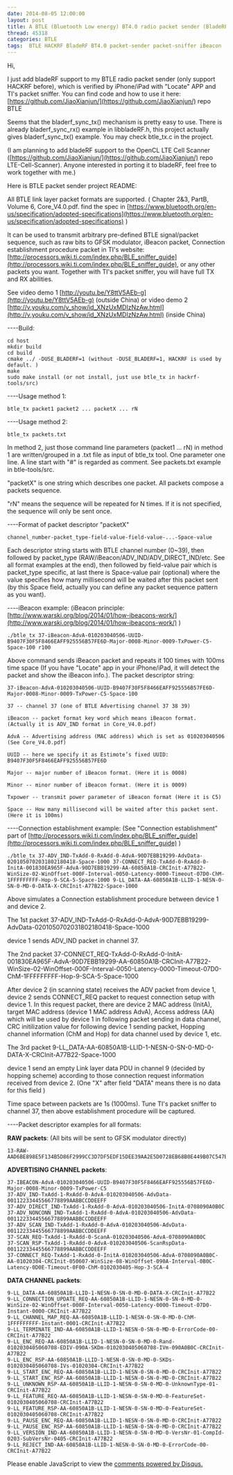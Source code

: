 ```yaml
---
date: 2014-08-05 12:00:00
layout: post
title: A BTLE (Bluetooth Low energy) BT4.0 radio packet sender (BladeRF, HACKRF)
thread: 45318
categories: BTLE
tags:  BTLE HACKRF BladeRF BT4.0 packet-sender packet-sniffer iBeacon
---
```


Hi,

I just add bladeRF support to my BTLE radio packet sender (only support HACKRF before), which is verified by iPhone/iPad with "Locate" APP and TI's packet sniffer. 
You can find code and how to use it here: [https://github.com/JiaoXianjun/](https://github.com/JiaoXianjun/) repo BTLE

Seems that the bladerf_sync_tx() mechanism is pretty easy to use. There is already bladerf_sync_rx() example in libbladeRF.h, this project actually gives bladerf_sync_tx() example. You may check btle_tx.c in the project.

(I am planning to add bladeRF support to the OpenCL LTE Cell Scanner ([https://github.com/JiaoXianjun/](https://github.com/JiaoXianjun/) repo LTE-Cell-Scanner). Anyone interested in porting it to bladeRF, feel free to work together with me.)

Here is BTLE packet sender project README:

All BTLE link layer packet formats are supported. ( Chapter 2&3, PartB, Volume 6, Core_V4.0.pdf. find the spec in [https://www.bluetooth.org/en-us/specification/adopted-specifications](https://www.bluetooth.org/en-us/specification/adopted-specifications) )

It can be used to transmit arbitrary pre-defined BTLE signal/packet sequence, such as raw bits to GFSK modulator, 
iBeacon packet, Connection establishment procedure packet in TI's website: 
[http://processors.wiki.ti.com/index.php/BLE_sniffer_guide](http://processors.wiki.ti.com/index.php/BLE_sniffer_guide), 
or any other packets you want. Together with TI's packet sniffer, you will have full TX and RX abilities. 

See video demo 1 [http://youtu.be/Y8ttV5AEb-g](http://youtu.be/Y8ttV5AEb-g) (outside China) or 
video demo 2 [http://v.youku.com/v_show/id_XNzUxMDIzNzAw.html](http://v.youku.com/v_show/id_XNzUxMDIzNzAw.html) (inside China)

----Build:

    cd host
    mkdir build
    cd build
    cmake ../ -DUSE_BLADERF=1 (without -DUSE_BLADERF=1, HACKRF is used by default. )
    make
    sudo make install (or not install, just use btle_tx in hackrf-tools/src)

----Usage method 1:

    btle_tx packet1 packet2 ... packetX ... rN

----Usage method 2:

    btle_tx packets.txt

In method 2, just those command line parameters (packet1 ... rN) in method 1 are written/grouped in a .txt 
file as input of btle_tx tool. One parameter one line. A line start with "#" is regarded as comment. 
See packets.txt example in btle-tools/src.

"packetX" is one string which describes one packet. All packets compose a packets sequence.

"rN" means the sequence will be repeated for N times. If it is not specified, the sequence will only be sent once.

----Format of packet descriptor "packetX"

    channel_number-packet_type-field-value-field-value-...-Space-value

Each descriptor string starts with BTLE channel number (0~39), then followed by packet_type 
(RAW/iBeacon/ADV_IND/ADV_DIRECT_IND/etc. See all format examples at the end), 
then followed by field-value pair which is packet_type specific, 
at last there is Space-value pair (optional) where the value specifies how many 
millisecond will be waited after this packet sent (by this Space field, actually you can 
define any packet sequence pattern as you want).

----iBeacon example: (iBeacon principle: [http://www.warski.org/blog/2014/01/how-ibeacons-work/](http://www.warski.org/blog/2014/01/how-ibeacons-work/) )

    ./btle_tx 37-iBeacon-AdvA-010203040506-UUID-B9407F30F5F8466EAFF925556B57FE6D-Major-0008-Minor-0009-TxPower-C5-Space-100 r100

Above command sends iBeacon packet and repeats it 100 times with 100ms time space 
(If you have "Locate" app in your iPhone/iPad, it will detect the packet and show the iBeacon info.). 
The packet descriptor string:
    
    37-iBeacon-AdvA-010203040506-UUID-B9407F30F5F8466EAFF925556B57FE6D-Major-0008-Minor-0009-TxPower-C5-Space-100
    
    37 -- channel 37 (one of BTLE Advertising channel 37 38 39)
    
    iBeacon -- packet format key word which means iBeacon format. (Actually it is ADV_IND format in Core_V4.0.pdf)
    
    AdvA -- Advertising address (MAC address) which is set as 010203040506 (See Core_V4.0.pdf)
    
    UUID -- here we specify it as Estimote’s fixed UUID: B9407F30F5F8466EAFF925556B57FE6D
    
    Major -- major number of iBeacon format. (Here it is 0008)
    
    Minor -- minor number of iBeacon format. (Here it is 0009)
    
    Txpower -- transmit power parameter of iBeacon format (Here it is C5)
    
    Space -- How many millisecond will be waited after this packet sent. (Here it is 100ms)

----Connection establishment example: (See "Connection establishment" part of 
[http://processors.wiki.ti.com/index.php/BLE_sniffer_guide](http://processors.wiki.ti.com/index.php/BLE_sniffer_guide) )

    ./btle_tx 37-ADV_IND-TxAdd-0-RxAdd-0-AdvA-90D7EBB19299-AdvData-0201050702031802180418-Space-1000 37-CONNECT_REQ-TxAdd-0-RxAdd-0-InitA-001830EA965F-AdvA-90D7EBB19299-AA-60850A1B-CRCInit-A77B22-WinSize-02-WinOffset-000F-Interval-0050-Latency-0000-Timeout-07D0-ChM-1FFFFFFFFF-Hop-9-SCA-5-Space-1000 9-LL_DATA-AA-60850A1B-LLID-1-NESN-0-SN-0-MD-0-DATA-X-CRCInit-A77B22-Space-1000

Above simulates a Connection establishment procedure between device 1 and device 2.

The 1st packet 37-ADV_IND-TxAdd-0-RxAdd-0-AdvA-90D7EBB19299-AdvData-0201050702031802180418-Space-1000

device 1 sends ADV_IND packet in channel 37.

The 2nd packet 37-CONNECT_REQ-TxAdd-0-RxAdd-0-InitA-001830EA965F-AdvA-90D7EBB19299-AA-60850A1B-CRCInit-A77B22-WinSize-02-WinOffset-000F-Interval-0050-Latency-0000-Timeout-07D0-ChM-1FFFFFFFFF-Hop-9-SCA-5-Space-1000

After device 2 (in scanning state) receives the ADV packet from device 1, device 2 sends CONNECT_REQ packet to request connection setup with device 1. In this request packet, there are device 2 MAC address (InitA), target MAC address (device 1 MAC address AdvA), Access address (AA) which will be used by device 1 in following packet sending in data channel, CRC initilization value for following device 1 sending packet, Hopping channel information (ChM and Hop) for data channel used by device 1, etc.

The 3rd packet 9-LL_DATA-AA-60850A1B-LLID-1-NESN-0-SN-0-MD-0-DATA-X-CRCInit-A77B22-Space-1000

device 1 send an empty Link layer data PDU in channel 9 (decided by hopping scheme) according to those connection request information received from device 2. (One "X" after field "DATA" means there is no data for this field )

Time space between packets are 1s (1000ms). Tune TI's packet sniffer to channel 37, then above establishment procedure will be captured.

----Packet descriptor examples for all formats:

**RAW packets**: (All bits will be sent to GFSK modulator directly)

    13-RAW-AAD6BE898E5F134B5D86F2999CC3D7DF5EDF15DEE39AA2E5D0728EB68B0E449B07C547B80EAA8DD257A0E5EACB0B

**ADVERTISING CHANNEL packets**:

    37-IBEACON-AdvA-010203040506-UUID-B9407F30F5F8466EAFF925556B57FE6D-Major-0008-Minor-0009-TxPower-C5
    37-ADV_IND-TxAdd-1-RxAdd-0-AdvA-010203040506-AdvData-00112233445566778899AABBCCDDEEFF
    37-ADV_DIRECT_IND-TxAdd-1-RxAdd-0-AdvA-010203040506-InitA-0708090A0B0C
    37-ADV_NONCONN_IND-TxAdd-1-RxAdd-0-AdvA-010203040506-AdvData-00112233445566778899AABBCCDDEEFF
    37-ADV_SCAN_IND-TxAdd-1-RxAdd-0-AdvA-010203040506-AdvData-00112233445566778899AABBCCDDEEFF
    37-SCAN_REQ-TxAdd-1-RxAdd-0-ScanA-010203040506-AdvA-0708090A0B0C
    37-SCAN_RSP-TxAdd-1-RxAdd-0-AdvA-010203040506-ScanRspData-00112233445566778899AABBCCDDEEFF
    37-CONNECT_REQ-TxAdd-1-RxAdd-0-InitA-010203040506-AdvA-0708090A0B0C-AA-01020304-CRCInit-050607-WinSize-08-WinOffset-090A-Interval-0B0C-Latency-0D0E-Timeout-0F00-ChM-0102030405-Hop-3-SCA-4

**DATA CHANNEL packets**:

    9-LL_DATA-AA-60850A1B-LLID-1-NESN-0-SN-0-MD-0-DATA-X-CRCInit-A77B22
    9-LL_CONNECTION_UPDATE_REQ-AA-60850A1B-LLID-1-NESN-0-SN-0-MD-0-WinSize-02-WinOffset-000F-Interval-0050-Latency-0000-Timeout-07D0-Instant-0000-CRCInit-A77B22
    9-LL_CHANNEL_MAP_REQ-AA-60850A1B-LLID-1-NESN-0-SN-0-MD-0-ChM-1FFFFFFFFF-Instant-0001-CRCInit-A77B22
    9-LL_TERMINATE_IND-AA-60850A1B-LLID-1-NESN-0-SN-0-MD-0-ErrorCode-00-CRCInit-A77B22
    9-LL_ENC_REQ-AA-60850A1B-LLID-1-NESN-0-SN-0-MD-0-Rand-0102030405060708-EDIV-090A-SKDm-0102030405060708-IVm-090A0B0C-CRCInit-A77B22
    9-LL_ENC_RSP-AA-60850A1B-LLID-1-NESN-0-SN-0-MD-0-SKDs-0102030405060708-IVs-01020304-CRCInit-A77B22
    9-LL_START_ENC_REQ-AA-60850A1B-LLID-1-NESN-0-SN-0-MD-0-CRCInit-A77B22
    9-LL_START_ENC_RSP-AA-60850A1B-LLID-1-NESN-0-SN-0-MD-0-CRCInit-A77B22
    9-LL_UNKNOWN_RSP-AA-60850A1B-LLID-1-NESN-0-SN-0-MD-0-UnknownType-01-CRCInit-A77B22
    9-LL_FEATURE_REQ-AA-60850A1B-LLID-1-NESN-0-SN-0-MD-0-FeatureSet-0102030405060708-CRCInit-A77B22
    9-LL_FEATURE_RSP-AA-60850A1B-LLID-1-NESN-0-SN-0-MD-0-FeatureSet-0102030405060708-CRCInit-A77B22
    9-LL_PAUSE_ENC_REQ-AA-60850A1B-LLID-1-NESN-0-SN-0-MD-0-CRCInit-A77B22
    9-LL_PAUSE_ENC_RSP-AA-60850A1B-LLID-1-NESN-0-SN-0-MD-0-CRCInit-A77B22
    9-LL_VERSION_IND-AA-60850A1B-LLID-1-NESN-0-SN-0-MD-0-VersNr-01-CompId-0203-SubVersNr-0405-CRCInit-A77B22
    9-LL_REJECT_IND-AA-60850A1B-LLID-1-NESN-0-SN-0-MD-0-ErrorCode-00-CRCInit-A77B22

<div id="disqus_thread"></div>
<script type="text/javascript">
    /* * * CONFIGURATION VARIABLES: EDIT BEFORE PASTING INTO YOUR WEBPAGE * * */
    var disqus_shortname = 'jiaoxianjun'; // required: replace example with your forum shortname

    /* * * DON'T EDIT BELOW THIS LINE * * */
    (function() {
        var dsq = document.createElement('script'); dsq.type = 'text/javascript'; dsq.async = true;
        dsq.src = '//' + disqus_shortname + '.disqus.com/embed.js';
        (document.getElementsByTagName('head')[0] || document.getElementsByTagName('body')[0]).appendChild(dsq);
    })();
</script>
<noscript>Please enable JavaScript to view the <a href="http://disqus.com/?ref_noscript">comments powered by Disqus.</a></noscript>
